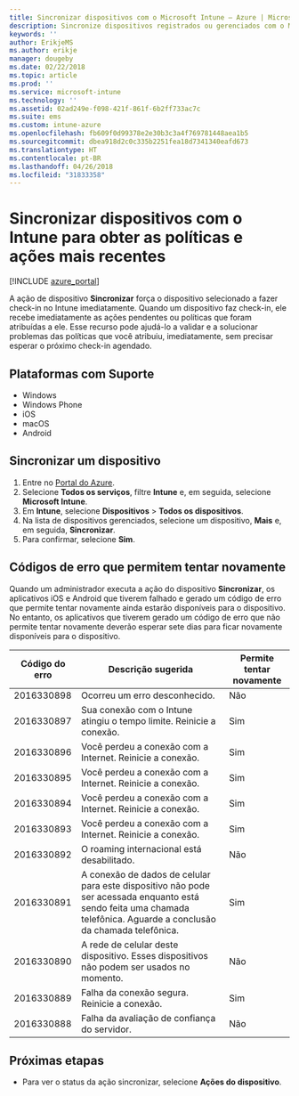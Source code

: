 ```yaml
---
title: Sincronizar dispositivos com o Microsoft Intune – Azure | Micrososft Docs
description: Sincronize dispositivos registrados ou gerenciados com o Microsoft Intune para obter as políticas e ações mais recentes. Inclui as etapas a serem sincronizadas usando o portal do Azure e lista os códigos de erro que permitem tentar novamente.
keywords: ''
author: ErikjeMS
ms.author: erikje
manager: dougeby
ms.date: 02/22/2018
ms.topic: article
ms.prod: ''
ms.service: microsoft-intune
ms.technology: ''
ms.assetid: 02ad249e-f098-421f-861f-6b2ff733ac7c
ms.suite: ems
ms.custom: intune-azure
ms.openlocfilehash: fb609f0d99378e2e30b3c3a4f769781448aea1b5
ms.sourcegitcommit: dbea918d2c0c335b2251fea18d7341340eafd673
ms.translationtype: HT
ms.contentlocale: pt-BR
ms.lasthandoff: 04/26/2018
ms.locfileid: "31833358"
---
```

# <a name="sync-devices-to-get-the-latest-policies-and-actions-with-intune"></a>Sincronizar dispositivos com o Intune para obter as políticas e ações mais recentes


[!INCLUDE [azure_portal](./includes/azure_portal.md)]

A ação de dispositivo **Sincronizar** força o dispositivo selecionado a fazer check-in no Intune imediatamente. Quando um dispositivo faz check-in, ele recebe imediatamente as ações pendentes ou políticas que foram atribuídas a ele. Esse recurso pode ajudá-lo a validar e a solucionar problemas das políticas que você atribuiu, imediatamente, sem precisar esperar o próximo check-in agendado.

## <a name="supported-platforms"></a>Plataformas com Suporte

- Windows
- Windows Phone
- iOS
- macOS
- Android

## <a name="sync-a-device"></a>Sincronizar um dispositivo

1. Entre no [Portal do Azure](https://portal.azure.com).
2. Selecione **Todos os serviços**, filtre **Intune** e, em seguida, selecione **Microsoft Intune**. 
3. Em **Intune**, selecione **Dispositivos** > **Todos os dispositivos**.
4. Na lista de dispositivos gerenciados, selecione um dispositivo, **Mais** e, em seguida, **Sincronizar**.
5. Para confirmar, selecione **Sim**.


## <a name="retryable-error-codes"></a>Códigos de erro que permitem tentar novamente

Quando um administrador executa a ação do dispositivo **Sincronizar**, os aplicativos iOS e Android que tiverem falhado e gerado um código de erro que permite tentar novamente ainda estarão disponíveis para o dispositivo. No entanto, os aplicativos que tiverem gerado um código de erro que não permite tentar novamente deverão esperar sete dias para ficar novamente disponíveis para o dispositivo.


| Código do erro  | Descrição sugerida | Permite tentar novamente |
|---|---|---|
| 2016330898 | Ocorreu um erro desconhecido. | Não |
| 2016330897 | Sua conexão com o Intune atingiu o tempo limite. Reinicie a conexão. | Sim |
| 2016330896 | Você perdeu a conexão com a Internet. Reinicie a conexão. | Sim |
| 2016330895 | Você perdeu a conexão com a Internet. Reinicie a conexão. | Sim |
| 2016330894 | Você perdeu a conexão com a Internet. Reinicie a conexão. | Sim |
| 2016330893 | Você perdeu a conexão com a Internet. Reinicie a conexão. | Sim|
| 2016330892 | O roaming internacional está desabilitado. | Não|
| 2016330891 | A conexão de dados de celular para este dispositivo não pode ser acessada enquanto está sendo feita uma chamada telefônica. Aguarde a conclusão da chamada telefônica. | Sim|
| 2016330890 | A rede de celular deste dispositivo. Esses dispositivos não podem ser usados no momento. | Não|
| 2016330889 | Falha da conexão segura. Reinicie a conexão. | Sim|
| 2016330888 | Falha da avaliação de confiança do servidor. | Não|

## <a name="next-steps"></a>Próximas etapas

- Para ver o status da ação sincronizar, selecione **Ações do dispositivo**. 
